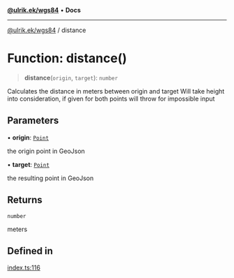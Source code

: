 [**@ulrik.ek/wgs84**](../README.md) • **Docs**

***

[@ulrik.ek/wgs84](../globals.md) / distance

# Function: distance()

> **distance**(`origin`, `target`): `number`

Calculates the distance in meters between origin and target
Will take height into consideration, if given for both points
will throw for impossible input

## Parameters

• **origin**: [`Point`](../interfaces/Point.md)

the origin point in GeoJson

• **target**: [`Point`](../interfaces/Point.md)

the resulting point in GeoJson

## Returns

`number`

meters

## Defined in

[index.ts:116](https://github.com/UEk/wgs84/blob/115767c3576319ff56122f2199f41fb59f155d24/src/index.ts#L116)

